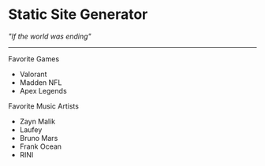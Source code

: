 # Static Site Generator
*"If the world was ending"*

---
Favorite Games
- Valorant
- Madden NFL
- Apex Legends

Favorite Music Artists
- Zayn Malik
- Laufey
- Bruno Mars
- Frank Ocean
- RINI
